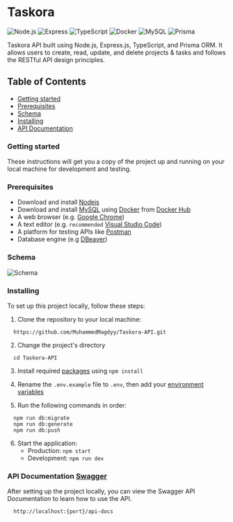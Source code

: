 # Taskora

![Node.js](https://img.shields.io/badge/Node.js-green?logo=node.js&style=flat)
![Express](https://img.shields.io/badge/Express-lightgrey?logo=express&style=flat)
![TypeScript](https://img.shields.io/badge/TypeScript-blue?logo=typescript&style=flat)
![Docker](https://img.shields.io/badge/Docker-blue?logo=docker&style=flat)
![MySQL](https://img.shields.io/badge/MySQL-red?logo=mysql&style=flat)
![Prisma](https://img.shields.io/badge/Prisma-blueviolet?logo=prisma&style=flat)

Taskora API built using Node.js, Express.js, TypeScript, and Prisma ORM. It allows users to create, read, update, and delete projects & tasks and follows the RESTful API design principles.

## Table of Contents

- [Getting started](#getting-started)
- [Prerequisites](#prerequisites)
- [Schema](#schema)
- [Installing](#installing)
- [API Documentation](#api-documentation-swagger)

### Getting started

These instructions will get you a copy of the project up and running on your local machine for development and testing.

### Prerequisites

- Download and install [Nodejs](https://nodejs.org/en)
- Download and install [MySQL](https://www.mysql.com/downloads/) using [Docker](https://www.docker.com/) from [Docker Hub](https://hub.docker.com/_/mysql)
- A web browser (e.g. [Google Chrome](https://www.google.com/intl/ar_eg/chrome/))
- A text editor (e.g. `recommended` [Visual Studio Code](https://code.visualstudio.com/download))
- A platform for testing APIs like [Postman](https://www.postman.com/downloads/)
- Database engine (e.g [DBeaver](https://dbeaver.io/download/))

### Schema

![Schema](https://github.com/user-attachments/assets/6d2a8099-f628-41ef-a4d1-9c6e5cb57a2b)

### Installing

To set up this project locally, follow these steps:

1. Clone the repository to your local machine:

```
  https://github.com/MuhammedMagdyy/Taskora-API.git
```

2. Change the project's directory

```
  cd Taskora-API
```

3. Install required [packages](https://github.com/MuhammedMagdyy/Taskora-API/blob/main/package.json) using `npm install`

4. Rename the `.env.example` file to `.env`, then add your [environment variables](https://github.com/MuhammedMagdyy/Taskora-API/blob/main/.env.example)

5. Run the following commands in order:

```
  npm run db:migrate
  npm run db:generate
  npm run db:push
```

6. Start the application:
   - Production: `npm start`
   - Development: `npm run dev`

### API Documentation [Swagger](https://swagger.io/)

After setting up the project locally, you can view the Swagger API Documentation to learn how to use the API.

```
  http://localhost:{port}/api-docs
```

